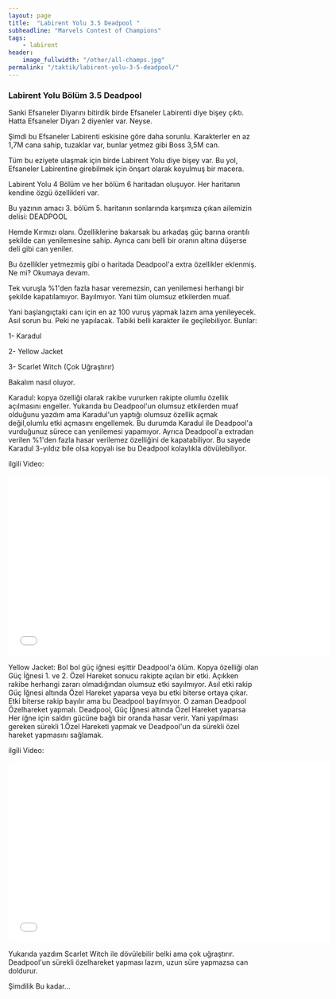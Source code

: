 ```yaml
---
layout: page
title:  "Labirent Yolu 3.5 Deadpool "
subheadline: "Marvels Contest of Champions"
tags:
    - labirent
header:
    image_fullwidth: "/other/all-champs.jpg"
permalink: "/taktik/labirent-yolu-3-5-deadpool/"    
---
```


### Labirent Yolu Bölüm 3.5 Deadpool

Sanki Efsaneler Diyarını bitirdik birde Efsaneler Labirenti diye bişey çıktı. Hatta Efsaneler Diyarı 2 diyenler var. Neyse.

Şimdi bu Efsaneler Labirenti eskisine göre daha sorunlu. Karakterler en az 1,7M cana sahip, tuzaklar var, bunlar yetmez gibi Boss 3,5M can.

Tüm bu eziyete ulaşmak için birde Labirent Yolu diye bişey var. Bu yol, Efsaneler Labirentine girebilmek için önşart olarak koyulmuş bir macera.

Labirent Yolu 4 Bölüm ve her bölüm 6 haritadan oluşuyor. Her haritanın kendine özgü özellikleri var. 

Bu yazının amacı 3. bölüm 5. haritanın sonlarında karşımıza çıkan ailemizin delisi: DEADPOOL

Hemde Kırmızı olanı. Özelliklerine bakarsak bu arkadaş güç barına orantılı şekilde can yenilemesine sahip. Ayrıca canı belli bir oranın altına düşerse deli gibi can yeniler.

Bu özellikler yetmezmiş gibi o haritada Deadpool'a extra özellikler eklenmiş. Ne mi? Okumaya devam.

Tek vuruşla %1'den fazla hasar veremezsin, can yenilemesi herhangi bir şekilde kapatılamıyor. Bayılmıyor. Yani tüm olumsuz etkilerden muaf.

Yani başlangıçtaki canı için en az 100 vuruş yapmak lazım ama yenileyecek. Asıl sorun bu. Peki ne yapılacak. Tabiki belli karakter ile geçilebiliyor. Bunlar:

1- Karadul

2- Yellow Jacket

3- Scarlet Witch (Çok Uğraştırır)

Bakalım nasıl oluyor.

Karadul: kopya özelliği olarak rakibe vururken rakipte olumlu özellik açılmasını engeller. Yukarıda bu Deadpool'un olumsuz etkilerden muaf olduğunu yazdım ama Karadul'un yaptığı olumsuz özellik açmak değil,olumlu etki açmasını engellemek. Bu durumda Karadul ile Deadpool'a vurduğunuz sürece can yenilemesi yapamıyor. Ayrıca Deadpool'a extradan verilen %1'den fazla hasar verilemez özelliğini de kapatabiliyor. Bu sayede Karadul 3-yıldız bile olsa kopyalı ise bu Deadpool kolaylıkla dövülebiliyor.

ilgili Video:

<iframe width='647' height='364' src='//www.youtube.com/embed/r8l9xnHIPWw' frameborder='0' allowfullscreen></iframe>


Yellow Jacket: Bol bol güç iğnesi eşittir Deadpool'a ölüm. Kopya özelliği olan Güç İğnesi 1. ve 2. Özel Hareket sonucu rakipte açılan bir etki. Açıkken rakibe herhangi zararı olmadığından olumsuz etki sayılmıyor. Asıl etki rakip Güç İğnesi altında Özel Hareket yaparsa veya bu etki biterse ortaya çıkar. Etki biterse rakip bayılır ama bu Deadpool bayılmıyor. O zaman Deadpool Özelhareket yapmalı. Deadpool, Güç İğnesi altında Özel Hareket yaparsa Her iğne için saldırı gücüne bağlı bir oranda hasar verir. Yani yapılması gereken sürekli 1.Özel Hareketi yapmak ve Deadpool'un da sürekli özel hareket yapmasını sağlamak.

ilgili Video:

<iframe width='647' height='364' src='//www.youtube.com/embed/Rloexu7Oy0Y' frameborder='0' allowfullscreen></iframe>


Yukarıda yazdım Scarlet Witch ile dövülebilir belki ama çok uğraştırır. Deadpool'un sürekli özelhareket yapması lazım, uzun süre yapmazsa can doldurur.

Şimdilik Bu kadar...
